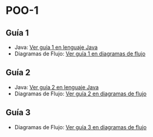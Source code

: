 # POO-1

## Guía 1 
- Java: [Ver guía 1 en lenguaje Java](java/guia1/ejercicios.md)
- Diagramas de Flujo: [Ver guía 1 en diagramas de flujo](diagramasFlujo/guia1/ejercicios.md)


## Guía 2
- Java: [Ver guía 2 en lenguaje Java](java/guia2/ejercicios.md)
- Diagramas de Flujo: [Ver guía 2 en diagramas de flujo](diagramasFlujo/guia2/ejercicios.md)

## Guía 3

- Diagramas de Flujo: [Ver guía 3 en diagramas de flujo](diagramasFlujo/guia3/ejercicios.md)